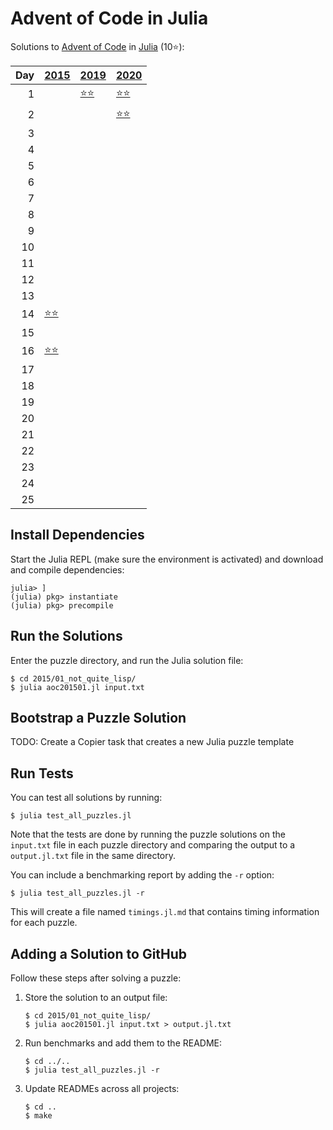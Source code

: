 # Advent of Code in Julia

Solutions to [Advent of Code](https://adventofcode.com/) in [Julia](https://julialang.org/) (10⭐):

|   Day | [2015](2015)                      | [2019](2019)                                       | [2020](2020)                        |
|------:|:----------------------------------|:---------------------------------------------------|:------------------------------------|
|     1 |                                   | [⭐⭐](2019/01_the_tyranny_of_the_rocket_equation) | [⭐⭐](2020/01_report_repair)       |
|     2 |                                   |                                                    | [⭐⭐](2020/02_password_philosophy) |
|     3 |                                   |                                                    |                                     |
|     4 |                                   |                                                    |                                     |
|     5 |                                   |                                                    |                                     |
|     6 |                                   |                                                    |                                     |
|     7 |                                   |                                                    |                                     |
|     8 |                                   |                                                    |                                     |
|     9 |                                   |                                                    |                                     |
|    10 |                                   |                                                    |                                     |
|    11 |                                   |                                                    |                                     |
|    12 |                                   |                                                    |                                     |
|    13 |                                   |                                                    |                                     |
|    14 | [⭐⭐](2015/14_reindeer_olympics) |                                                    |                                     |
|    15 |                                   |                                                    |                                     |
|    16 | [⭐⭐](2015/16_aunt_sue)          |                                                    |                                     |
|    17 |                                   |                                                    |                                     |
|    18 |                                   |                                                    |                                     |
|    19 |                                   |                                                    |                                     |
|    20 |                                   |                                                    |                                     |
|    21 |                                   |                                                    |                                     |
|    22 |                                   |                                                    |                                     |
|    23 |                                   |                                                    |                                     |
|    24 |                                   |                                                    |                                     |
|    25 |                                   |                                                    |                                     |

## Install Dependencies

Start the Julia REPL (make sure the environment is activated) and download and compile dependencies:

```
julia> ]
(julia) pkg> instantiate
(julia) pkg> precompile
```

## Run the Solutions

Enter the puzzle directory, and run the Julia solution file:

```console
$ cd 2015/01_not_quite_lisp/
$ julia aoc201501.jl input.txt
```

## Bootstrap a Puzzle Solution

TODO: Create a Copier task that creates a new Julia puzzle template

## Run Tests

You can test all solutions by running:

```console
$ julia test_all_puzzles.jl
```

Note that the tests are done by running the puzzle solutions on the `input.txt` file in each puzzle directory and comparing the output to a `output.jl.txt` file in the same directory.

You can include a benchmarking report by adding the `-r` option:

```console
$ julia test_all_puzzles.jl -r
```

This will create a file named `timings.jl.md` that contains timing information for each puzzle.

## Adding a Solution to GitHub

Follow these steps after solving a puzzle:

1. Store the solution to an output file:

    ```console
    $ cd 2015/01_not_quite_lisp/
    $ julia aoc201501.jl input.txt > output.jl.txt
    ```

2. Run benchmarks and add them to the README:

    ```console
    $ cd ../..
    $ julia test_all_puzzles.jl -r
    ```

3. Update READMEs across all projects:

    ```console
    $ cd ..
    $ make
    ```

